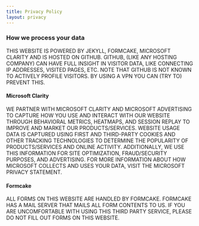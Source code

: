 ```yaml
---
title: Privacy Policy
layout: privacy
---
```


### How we process your data

THIS WEBSITE IS POWERED BY JEKYLL, FORMCAKE, MICROSOFT CLARITY AND IS HOSTED ON GITHUB. GITHUB, (LIKE ANY HOSTING COMPANY) CAN HAVE FULL INSIGHT IN VISITOR DATA, LIKE CONNECTING IP ADDRESSES, VISITED PAGES, ETC. NOTE THAT GITHUB IS NOT KNOWN TO ACTIVELY PROFILE VISITORS. BY USING A VPN YOU CAN (TRY TO) PREVENT THIS.

#### Microsoft Clarity
WE PARTNER WITH MICROSOFT CLARITY AND MICROSOFT ADVERTISING TO CAPTURE HOW YOU USE AND INTERACT WITH OUR WEBSITE THROUGH BEHAVIORAL METRICS, HEATMAPS, AND SESSION REPLAY TO IMPROVE AND MARKET OUR PRODUCTS/SERVICES. WEBSITE USAGE DATA IS CAPTURED USING FIRST AND THIRD-PARTY COOKIES AND OTHER TRACKING TECHNOLOGIES TO DETERMINE THE POPULARITY OF PRODUCTS/SERVICES AND ONLINE ACTIVITY. ADDITIONALLY, WE USE THIS INFORMATION FOR SITE OPTIMIZATION, FRAUD/SECURITY PURPOSES, AND ADVERTISING. FOR MORE INFORMATION ABOUT HOW MICROSOFT COLLECTS AND USES YOUR DATA, VISIT THE MICROSOFT PRIVACY STATEMENT.

#### Formcake
ALL FORMS ON THIS WEBSITE ARE HANDLED BY FORMCAKE. FORMCAKE HAS A MAIL SERVER THAT MAILS ALL FORM CONTENTS TO US. IF YOU ARE UNCOMFORTABLE WITH USING THIS THIRD PARTY SERVICE, PLEASE DO NOT FILL OUT FORMS ON THIS WEBSITE.